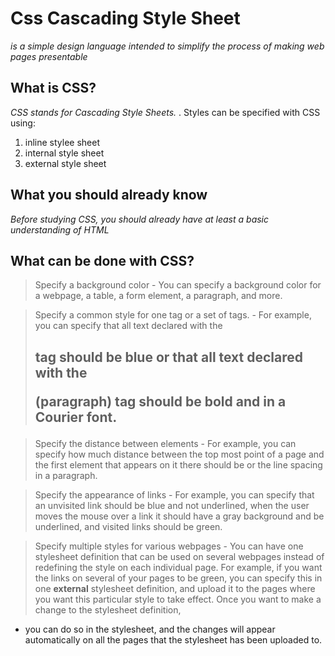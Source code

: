 # Css Cascading Style Sheet

_is a simple design language intended to simplify the process of making web pages presentable_

## What is CSS?
_CSS stands for Cascading Style Sheets._ 
. Styles can be specified with CSS using:
1.  inline stylee sheet 
2. internal style sheet 
3. external style sheet

## What you should already know
_Before studying CSS, you should already have at least a basic understanding of HTML_

## What can be done with CSS?
> Specify a background color - You can specify a background color for a webpage, a table, a form element, a paragraph, and more.

>Specify a common style for one tag or a set of tags. - For example, you can specify that all text declared with the <h2> tag should be blue or that all text declared with the <p> (paragraph) tag should be bold and in a Courier font.

>Specify the distance between elements - For example, you can specify how much distance between the top most point of a page and the first element that appears on it there should be or the line spacing in a paragraph.

>Specify the appearance of links - For example, you can specify that an unvisited link should be blue and not underlined, when the user moves the mouse over a link it should have a gray background and be underlined, and visited links should be green.

>Specify multiple styles for various webpages - You can have one stylesheet definition that can be used on several webpages instead of redefining the style on each individual page. For example, if you want the links on several of your pages to be green, you can specify this in one **external** stylesheet definition, and upload it to the pages where you want this particular style to take effect. Once you want to make a change to the stylesheet definition, 
* you can do so in the stylesheet, and the changes will appear automatically on all the pages that the stylesheet has been uploaded to.
